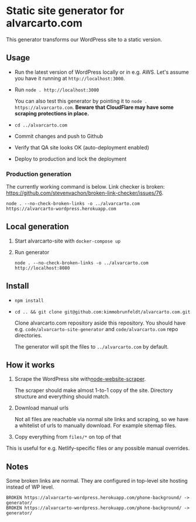# Static site generator for alvarcarto.com

This generator transforms our WordPress site to a static version.


## Usage

* Run the latest version of WordPress locally or in e.g. AWS. Let's assume you have it running at `http://localhost:3000`.
* Run `node . http://localhost:3000`

    You can also test this generator by pointing it to `node . https://alvarcarto.com`.
    **Beware that CloudFlare may have some scraping protections in place.**

* `cd ../alvarcarto.com`
* Commit changes and push to Github
* Verify that QA site looks OK (auto-deployment enabled)
* Deploy to production and lock the deployment

### Production generation

The currently working command is below. Link checker is broken: https://github.com/stevenvachon/broken-link-checker/issues/76.

```
node . --no-check-broken-links -o ../alvarcarto.com https://alvarcarto-wordpress.herokuapp.com
```

## Local generation

1. Start alvarcarto-site with `docker-compose up`
2. Run generator

    ```
    node . --no-check-broken-links -o ../alvarcarto.com http://localhost:8080
    ```

## Install


* `npm install`

* `cd .. && git clone git@github.com:kimmobrunfeldt/alvarcarto.com.git`

    Clone alvarcarto.com repository aside this repository. You should have e.g.
    `code/alvarcarto-site-generator` and `code/alvarcarto.com` repo directories.

    The generator will spit the files to `../alvarcarto.com` by default.


## How it works

1. Scrape the WordPress site with[node-website-scraper](https://github.com/website-scraper/node-website-scraper).

    The scraper should make almost 1-to-1 copy of the site. Directory structure and everything should match.

2. Download manual urls

    Not all files are reachable via normal site links and scraping, so we have a whitelist of urls to manually download.
    For example sitemap files.

3. Copy everything from `files/*` on top of that

  This is useful for e.g. Netlify-specific files or any possible manual overrides.



## Notes

Some broken links are normal. They are configured in top-level site hosting instead of WP level.

```
BROKEN https://alvarcarto-wordpress.herokuapp.com/phone-background/ -> generator/
BROKEN https://alvarcarto-wordpress.herokuapp.com/phone-background/ -> generator/
```